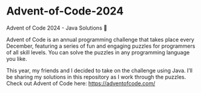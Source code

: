 # Advent-of-Code-2024
Advent of Code 2024 - Java Solutions 🎄

Advent of Code is an annual programming challenge that takes place every December, featuring a series of fun and engaging puzzles for programmers of all skill levels. You can solve the puzzles in any programming language you like.

This year, my friends and I decided to take on the challenge using Java. I’ll be sharing my solutions in this repository as I work through the puzzles. Check out Advent of Code here: https://adventofcode.com/
